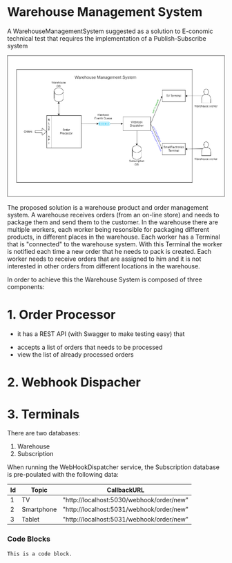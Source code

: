 # Warehouse Management System
A WarehouseManagementSystem suggested as a solution to E-conomic technical test that requires the implementation of a Publish-Subscribe system

![alt text](https://github.com/TudorBejan/WarehouseManagementSystem/blob/main/WarehouseManagementSystem.png)

The proposed solution is a warehouse product and order management system.
A warehouse receives orders (from an on-line store) and needs to package them and send them to the customer.
In the warehouse there are multiple workers, each worker being resonsible for packaging different products, in different places in the warehouse. 
Each worker has a Terminal that is "connected" to the warehouse system. With this Terminal the worker is notified each time a new order that he needs to pack is created.
Each worker needs to receive orders that are assigned to him and it is not interested in other orders from different locations in the warehouse.

In order to achieve this the Warehouse System is composed of three components:
# 1. Order Processor 
* it has a REST API (with Swagger to make testing easy) that
 - accepts a list of orders that needs to be processed
 - view the list of already processed orders
# 2. Webhook Dispacher
# 3. Terminals

There are two databases:
1. Warehouse
2. Subscription



 When running the WebHookDispatcher service, the Subscription database is pre-poulated with the following data:
    
    
| Id|Topic      |CallbackURL                  
|---|-----------|-----------------------------
|1  |TV         |"http://localhost:5030/webhook/order/new"
|2  |Smartphone |"http://localhost:5031/webhook/order/new"
|3  |Tablet     |"http://localhost:5031/webhook/order/new"


### Code Blocks

    This is a code block.
